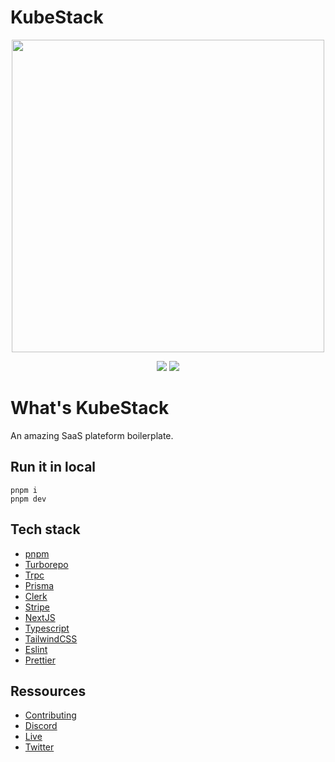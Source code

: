 # KubeStack
<p align="center">
  <img width="500" height="500" src="https://user-images.githubusercontent.com/38230596/209870404-3f75b3c8-1704-4a1b-8810-ebd809036e54.png">
</p>

<p align="center">
  <a href="https://twitch.tv/kubessandra" target="_blank"><img src="https://img.shields.io/twitch/status/kubessandra?style=social" /></a>
  <a href="https://twitter.com/kubessandra" target="_blank"><img src="https://img.shields.io/twitter/follow/kubessandra?style=social" /></a>
</p>

# What's KubeStack

An amazing SaaS plateform boilerplate.

## Run it in local

```
pnpm i
pnpm dev
```

## Tech stack

- [pnpm](https://pnpm.io)
- [Turborepo](https://turbo.build)
- [Trpc](https://trpc.io)
- [Prisma](https://prisma.io)
- [Clerk](https://clerk.dev)
- [Stripe](https://stripe.com)
- [NextJS](https://nextjs.org)
- [Typescript](https://typescriptlang.org)
- [TailwindCSS](https://tailwindcss.com)
- [Eslint](https://eslint.org)
- [Prettier](https://prettier.io)

## Ressources

- [Contributing](CONTRIBUTING.md)
- [Discord](https://discord.gg/v7sbenECgC)
- [Live](https://twitch.tv/kubessandra)
- [Twitter](https://twitter.com/kubessandra)
